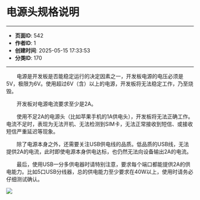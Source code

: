# 电源头规格说明

---
- **页面ID**: 542
- **作者ID**: 1
- **创建时间**: 2025-05-15 17:33:53
- **分类ID**: 170
---

　　电源是开发板是否能稳定运行的决定因素之一，开发板电源的电压必须是5V，极限为6V。使用超过6V（含）以上的电源，开发板将无法稳定工作，乃至烧毁。
  
　　开发板对电源电流要求至少是2A。
  
　　使用不足2A的电源头（比如苹果手机的1A供电头），开发板将无法正确工作。电流不足时，表现为无法开机、无法检测到SIM卡，无法正常接收到短信、或接收短信严重延迟等现象。
  
　　除了电源本身之外，还需要关注USB供电线的品质。低品质的USB线，无法提供2A的电流，此时即使电源本身供电达标，也仍然无法向设备输出2A的电流。
  
　　最后，使用USB一分多供电器时请特别注意，要求每个端口都能提供2A的供电能力。比如5口USB分线器，总的供电能力至少要求在40W以上，使用时请务必仔细测试确认。

![](images/90e503d2_6825b4f90218b.png)
